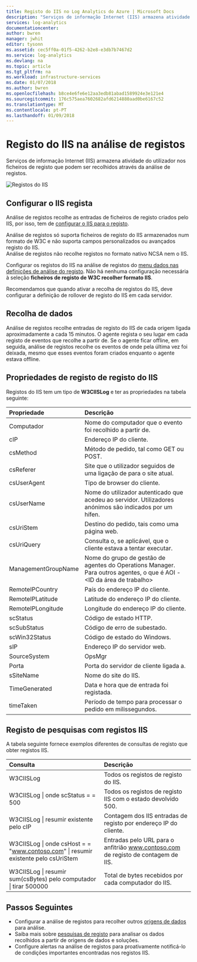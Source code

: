 ```yaml
---
title: Registo do IIS no Log Analytics do Azure | Microsoft Docs
description: "Serviços de informação Internet (IIS) armazena atividade do utilizador nos ficheiros de registo que podem ser recolhidos através da análise de registos.  Este artigo descreve como configurar a recolha de registos IIS e os detalhes dos registos que criarem na área de trabalho de análise de registos."
services: log-analytics
documentationcenter: 
author: bwren
manager: jwhit
editor: tysonn
ms.assetid: cec5ff0a-01f5-4262-b2e8-e3db7b7467d2
ms.service: log-analytics
ms.devlang: na
ms.topic: article
ms.tgt_pltfrm: na
ms.workload: infrastructure-services
ms.date: 01/07/2018
ms.author: bwren
ms.openlocfilehash: b8ce4e6fe6e12aa3edb81abad1589924e3e121e4
ms.sourcegitcommit: 176c575aea7602682afd6214880aad0be6167c52
ms.translationtype: MT
ms.contentlocale: pt-PT
ms.lasthandoff: 01/09/2018
---
```

# <a name="iis-logs-in-log-analytics"></a>Registo do IIS na análise de registos
Serviços de informação Internet (IIS) armazena atividade do utilizador nos ficheiros de registo que podem ser recolhidos através da análise de registos.  

![Registos do IIS](media/log-analytics-data-sources-iis-logs/overview.png)

## <a name="configuring-iis-logs"></a>Configurar o IIS regista
Análise de registos recolhe as entradas de ficheiros de registo criados pelo IIS, por isso, tem de [configurar o IIS para o registo](https://technet.microsoft.com/library/hh831775.aspx).

Análise de registos só suporta ficheiros de registo do IIS armazenados num formato de W3C e não suporta campos personalizados ou avançados registo do IIS.  
Análise de registos não recolhe registos no formato nativo NCSA nem o IIS.

Configurar os registos do IIS na análise de registos do [menu dados nas definições de análise do registo](log-analytics-data-sources.md#configuring-data-sources).  Não há nenhuma configuração necessária à seleção **ficheiros de registo de W3C recolher formato IIS**.

Recomendamos que quando ativar a recolha de registos do IIS, deve configurar a definição de rollover de registo do IIS em cada servidor.

## <a name="data-collection"></a>Recolha de dados
Análise de registos recolhe entradas de registo do IIS de cada origem ligada aproximadamente a cada 15 minutos.  O agente regista o seu lugar em cada registo de eventos que recolhe a partir de.  Se o agente ficar offline, em seguida, análise de registos recolhe os eventos de onde pela última vez foi deixada, mesmo que esses eventos foram criados enquanto o agente estava offline.

## <a name="iis-log-record-properties"></a>Propriedades de registo de registo do IIS
Registos do IIS tem um tipo de **W3CIISLog** e ter as propriedades na tabela seguinte:

| Propriedade | Descrição |
|:--- |:--- |
| Computador |Nome do computador que o evento foi recolhido a partir de. |
| cIP |Endereço IP do cliente. |
| csMethod |Método de pedido, tal como GET ou POST. |
| csReferer |Site que o utilizador seguidos de uma ligação de para o site atual. |
| csUserAgent |Tipo de browser do cliente. |
| csUserName |Nome do utilizador autenticado que acedeu ao servidor. Utilizadores anónimos são indicados por um hífen. |
| csUriStem |Destino do pedido, tais como uma página web. |
| csUriQuery |Consulta o, se aplicável, que o cliente estava a tentar executar. |
| ManagementGroupName |Nome do grupo de gestão de agentes do Operations Manager.  Para outros agentes, o que é AOI -\<ID da área de trabalho\> |
| RemoteIPCountry |País do endereço IP do cliente. |
| RemoteIPLatitude |Latitude do endereço IP do cliente. |
| RemoteIPLongitude |Longitude do endereço IP do cliente. |
| scStatus |Código de estado HTTP. |
| scSubStatus |Código de erro de subestado. |
| scWin32Status |Código de estado do Windows. |
| sIP |Endereço IP do servidor web. |
| SourceSystem |OpsMgr |
| Porta |Porta do servidor de cliente ligada a. |
| sSiteName |Nome do site do IIS. |
| TimeGenerated |Data e hora que de entrada foi registada. |
| timeTaken |Período de tempo para processar o pedido em milissegundos. |

## <a name="log-searches-with-iis-logs"></a>Registo de pesquisas com registos IIS
A tabela seguinte fornece exemplos diferentes de consultas de registo que obter registos IIS.

| Consulta | Descrição |
|:--- |:--- |
| W3CIISLog |Todos os registos de registo do IIS. |
| W3CIISLog &#124; onde scStatus = = 500 |Todos os registos de registo IIS com o estado devolvido 500. |
| W3CIISLog &#124; resumir existente pelo cIP |Contagem dos IIS entradas de registo por endereço IP do cliente. |
| W3CIISLog &#124; onde csHost = = "www.contoso.com" &#124; resumir existente pelo csUriStem |Entradas pelo URL para o anfitrião www.contoso.com de registo de contagem de IIS. |
| W3CIISLog &#124; resumir sum(csBytes) pelo computador &#124; tirar 500000 |Total de bytes recebidos por cada computador do IIS. |

## <a name="next-steps"></a>Passos Seguintes
* Configurar a análise de registos para recolher outros [origens de dados](log-analytics-data-sources.md) para análise.
* Saiba mais sobre [pesquisas de registo](log-analytics-log-searches.md) para analisar os dados recolhidos a partir de origens de dados e soluções.
* Configure alertas na análise de registos para proativamente notificá-lo de condições importantes encontradas nos registos IIS.
